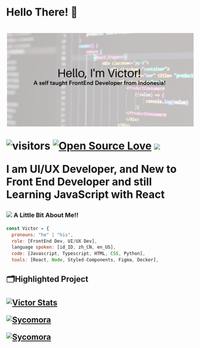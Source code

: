 <h1>Hello There! 👋<h1/>
<p align="center"><img src="https://github.com/mzmznasipadang/mzmznasipadang/blob/main/images/images1.png" width="500"></p>

![visitors](https://visitor-badge.laobi.icu/badge?page_id=mzmznasipadang.mzmznasipadang) 
[![Open Source Love](https://badges.frapsoft.com/os/v1/open-source.svg?v=102)](https://github.com/ellerbrock/open-source-badge/)
<img src="https://img.shields.io/twitter/follow/mzmznasipadang?style=for-the-badge" width="180">

I am UI/UX Developer, and New to Front End Developer and still Learning JavaScript with React

### <img src="https://media.giphy.com/media/CVAPfaCdZ1XUKY3MwZ/giphy.gif" width="50"> A Little Bit About Me!!

```javascript
const Victor = {
  pronouns: "he" | "his",
  role: [FrontEnd Dev, UI/UX Dev], 
  language spoken: [id_ID, zh_CN, en_US],
  code: [Javascript, Typescript, HTML, CSS, Python],
  tools: [React, Node, Styled-Components, Figma, Docker],
```

<h2>🗂️Highlighted Project<h2/>

[![Victor Stats](https://github-readme-stats.vercel.app/api?username=mzmznasipadang&theme=cobalt&show_icons=true)](https://github.com/mzmznasipadang/laravel)

[![Sycomora](https://github-readme-stats.vercel.app/api/pin/?username=mzmznasipadang&repo=new-sycomora&theme=algolia&show_icons=true)](https://github.com/mzmznasipadang/new-sycomora)

[![Sycomora](https://github-readme-stats.vercel.app/api/pin/?username=sycomora&repo=web-strapi&theme=tokyonight&show_icons=true)](https://github.com/sycomora/web-strapi)